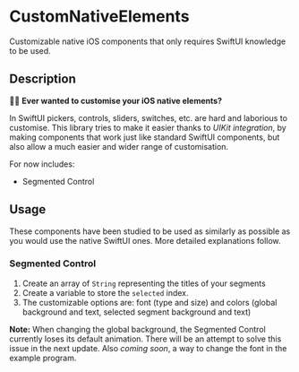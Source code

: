 # CustomNativeElements
Customizable native iOS components that only requires SwiftUI knowledge to be used.

## Description
🧑‍💻 **Ever wanted to customise your iOS native elements?**

In SwiftUI pickers, controls, sliders, switches, etc. are hard and laborious to customise. This library tries to make it easier thanks to *UIKit integration*, by making components that work just like standard SwiftUI components, but also allow a much easier and wider range of customisation.

For now includes: 
- Segmented Control

## Usage
These components have been studied to be used as similarly as possible as you would use the native SwiftUI ones. More detailed explanations follow.
### Segmented Control
1. Create an array of `String` representing the titles of your segments
2. Create a variable to store the `selected` index.
3. The customizable options are: font (type and size) and colors (global background and text, selected segment background and text)

**Note:** When changing the global background, the Segmented Control currently loses its default animation. There will be an attempt to solve this issue in the next update. Also *coming soon*, a way to change the font in the example program.
